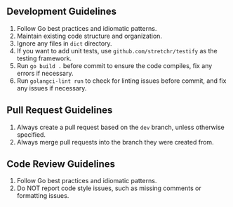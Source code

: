## Development Guidelines
1. Follow Go best practices and idiomatic patterns.
2. Maintain existing code structure and organization.
3. Ignore any files in `dict` directory.
4. If you want to add unit tests, use `github.com/stretchr/testify` as the testing framework.
5. Run `go build .` before commit to ensure the code compiles, fix any errors if necessary.
6. Run `golangci-lint run` to check for linting issues before commit, and fix any issues if necessary.

## Pull Request Guidelines
1. Always create a pull request based on the `dev` branch, unless otherwise specified.
2. Always merge pull requests into the branch they were created from.

## Code Review Guidelines
1. Follow Go best practices and idiomatic patterns.
2. Do NOT report code style issues, such as missing comments or formatting issues.

